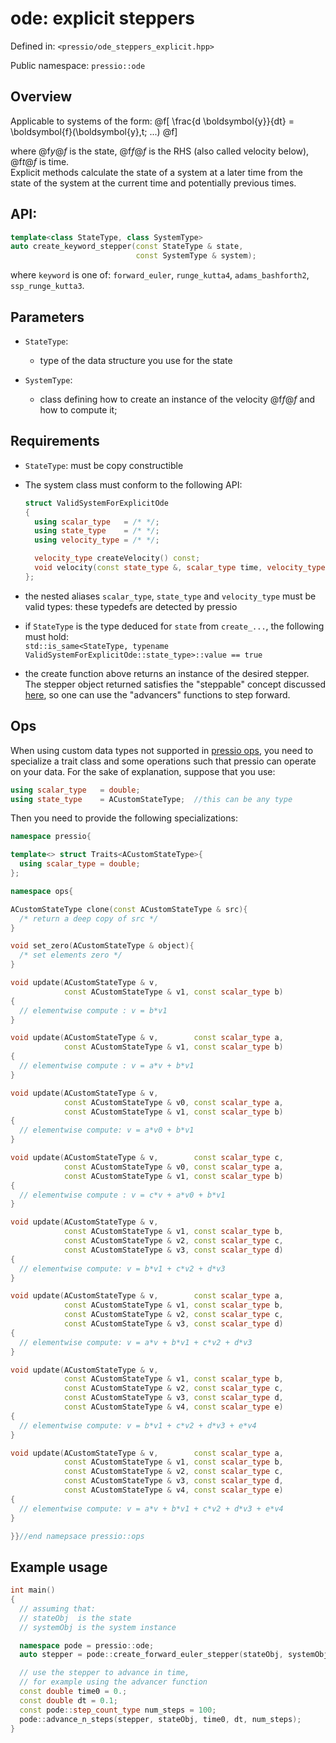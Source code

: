 
# ode: explicit steppers

Defined in: `<pressio/ode_steppers_explicit.hpp>`

Public namespace: `pressio::ode`


## Overview

Applicable to systems of the form:
@f[
\frac{d \boldsymbol{y}}{dt} =
\boldsymbol{f}(\boldsymbol{y},t; ...)
@f]

where @f$y@f$ is the state, @f$f@f$ is the RHS (also called velocity below), @f$t@f$ is time.<br/>
Explicit methods calculate the state of a system at a later time
from the state of the system at the current time and potentially previous times.

## API:

```cpp
template<class StateType, class SystemType>
auto create_keyword_stepper(const StateType & state,
	                        const SystemType & system);
```

where `keyword` is one of: `forward_euler`, `runge_kutta4`, `adams_bashforth2`, `ssp_runge_kutta3`.

## Parameters

- `StateType`:
  - type of the data structure you use for the state

- `SystemType`:
  - class defining how to create an instance of the velocity @f$f@f$ and how to compute it;


## Requirements

- `StateType`: must be copy constructible

- The system class must conform to the following API:
  ```cpp
  struct ValidSystemForExplicitOde
  {
	using scalar_type   = /* */;
	using state_type    = /* */;
	using velocity_type = /* */;

	velocity_type createVelocity() const;
	void velocity(const state_type &, scalar_type time, velocity_type &) const;
  };
  ```

- the nested aliases `scalar_type`, `state_type` and `velocity_type` must be valid types:
these typedefs are detected by pressio

- if `StateType` is the type deduced for `state` from `create_...`, the following must hold:<br/>
  `std::is_same<StateType, typename ValidSystemForExplicitOde::state_type>::value == true`

- the create function above returns an instance of the desired stepper.
  The stepper object returned satisfies the "steppable" concept discussed [here](/Users/fnrizzi/Desktop/work/ROM/gitrepos/pressio/docs/html/md_pages_components_ode_advance.html), so one can use the "advancers" functions to step forward.

## Ops

When using custom data types not supported in [pressio ops](/Users/fnrizzi/Desktop/work/ROM/gitrepos/pressio/docs/html/md_pages_components_ops.html), you need to specialize a trait class and some operations
such that pressio can operate on your data. For the sake of explanation, suppose that you use:

```cpp
using scalar_type   = double;
using state_type    = ACustomStateType;  //this can be any type
```

Then you need to provide the following specializations:

```cpp
namespace pressio{

template<> struct Traits<ACustomStateType>{
  using scalar_type = double;
};

namespace ops{

ACustomStateType clone(const ACustomStateType & src){
  /* return a deep copy of src */
}

void set_zero(ACustomStateType & object){
  /* set elements zero */
}

void update(ACustomStateType & v,
            const ACustomStateType & v1, const scalar_type b)
{
  // elementwise compute : v = b*v1
}

void update(ACustomStateType & v,        const scalar_type a,
		    const ACustomStateType & v1, const scalar_type b)
{
  // elementwise compute : v = a*v + b*v1
}

void update(ACustomStateType & v,
            const ACustomStateType & v0, const scalar_type a,
            const ACustomStateType & v1, const scalar_type b)
{
  // elementwise compute: v = a*v0 + b*v1
}

void update(ACustomStateType & v,        const scalar_type c,
            const ACustomStateType & v0, const scalar_type a,
            const ACustomStateType & v1, const scalar_type b)
{
  // elementwise compute : v = c*v + a*v0 + b*v1
}

void update(ACustomStateType & v,
			const ACustomStateType & v1, const scalar_type b,
			const ACustomStateType & v2, const scalar_type c,
			const ACustomStateType & v3, const scalar_type d)
{
  // elementwise compute: v = b*v1 + c*v2 + d*v3
}

void update(ACustomStateType & v,		 const scalar_type a,
			const ACustomStateType & v1, const scalar_type b,
			const ACustomStateType & v2, const scalar_type c,
			const ACustomStateType & v3, const scalar_type d)
{
  // elementwise compute: v = a*v + b*v1 + c*v2 + d*v3
}

void update(ACustomStateType & v,
			const ACustomStateType & v1, const scalar_type b,
			const ACustomStateType & v2, const scalar_type c,
			const ACustomStateType & v3, const scalar_type d,
			const ACustomStateType & v4, const scalar_type e)
{
  // elementwise compute: v = b*v1 + c*v2 + d*v3 + e*v4
}

void update(ACustomStateType & v,		 const scalar_type a,
			const ACustomStateType & v1, const scalar_type b,
			const ACustomStateType & v2, const scalar_type c,
			const ACustomStateType & v3, const scalar_type d,
			const ACustomStateType & v4, const scalar_type e)
{
  // elementwise compute: v = a*v + b*v1 + c*v2 + d*v3 + e*v4
}

}}//end namepsace pressio::ops
```

## Example usage
```cpp
int main()
{
  // assuming that:
  // stateObj  is the state
  // systemObj is the system instance

  namespace pode = pressio::ode;
  auto stepper = pode::create_forward_euler_stepper(stateObj, systemObj);

  // use the stepper to advance in time,
  // for example using the advancer function
  const double time0 = 0.;
  const double dt = 0.1;
  const pode::step_count_type num_steps = 100;
  pode::advance_n_steps(stepper, stateObj, time0, dt, num_steps);
}
```

